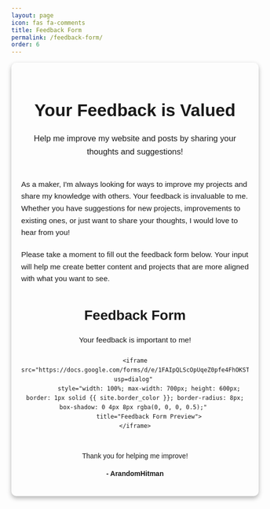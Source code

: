 ```yaml
---
layout: page
icon: fas fa-comments
title: Feedback Form
permalink: /feedback-form/
order: 6
---
```


<section style="font-family: Arial, sans-serif; line-height: 1.6; color: {{ site.text_color }}; max-width: 800px; margin: 0 auto; padding: 20px; background-color: {{ site.background_color }}; border-radius: 10px; box-shadow: 0 4px 10px rgba(0, 0, 0, 0.3);">
  <header style="text-align: center; margin-bottom: 40px;">
    <h1 style="font-size: 2.5em; color: {{ site.heading_color }}; margin-bottom: 10px;">Your Feedback is Valued</h1>
    <p style="font-size: 1.2em; color: {{ site.subheading_color }};">Help me improve my website and posts by sharing your thoughts and suggestions!</p>
  </header>

  <p style="font-size: 1.1em; margin-bottom: 20px; color: {{ site.text_color_secondary }};">
    As a maker, I'm always looking for ways to improve my projects and share my knowledge with others. Your feedback is invaluable to me. Whether you have suggestions for new projects, improvements to existing ones, or just want to share your thoughts, I would love to hear from you!
  </p>

  <p style="font-size: 1.1em; margin-bottom: 40px; color: {{ site.text_color_secondary }};">
    Please take a moment to fill out the feedback form below. Your input will help me create better content and projects that are more aligned with what you want to see.
  </p>

  <div style="text-align: center; margin: 40px 0;">
    <h2 style="font-size: 2em; color: {{ site.heading_color }}; margin-bottom: 10px;">Feedback Form</h2>
    <p style="font-size: 1.1em; color: {{ site.subheading_color }}; margin-bottom: 20px;">Your feedback is important to me!</p>

    <iframe src="https://docs.google.com/forms/d/e/1FAIpQLScOpUqeZ0pfe4FhOKSTqto2latB_btb2Kz0dTqz6G5S5rCFCw/viewform?usp=dialog" 
            style="width: 100%; max-width: 700px; height: 600px; border: 1px solid {{ site.border_color }}; border-radius: 8px; box-shadow: 0 4px 8px rgba(0, 0, 0, 0.5);" 
            title="Feedback Form Preview">
    </iframe>
  </div>

  <footer style="text-align: center; margin-top: 40px; font-size: 1em; color: {{ site.footer_text_color }};">
    <p>Thank you for helping me improve!</p>
    <p><strong>- ArandomHitman</strong></p>
  </footer>
</section>
